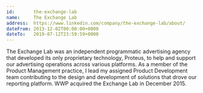 ```yaml
---
id:       the-exchange-lab
name:     The Exchange Lab
address:  https://www.linkedin.com/company/the-exchange-lab/about/
dateFrom: 2013-12-02T00:00:00+0000
dateTo:   2019-07-12T23:59:59+0000
---
```

The Exchange Lab was an independent programmatic advertising agency that developed its only proprietary technology, Proteus, to help and support our advertising operations across various platforms. As a member of the Product Management practice, I lead my assigned Product Development team contributing to the design and development of solutions that drove our reporting platform. WWP acquired the Exchange Lab in December 2015.
